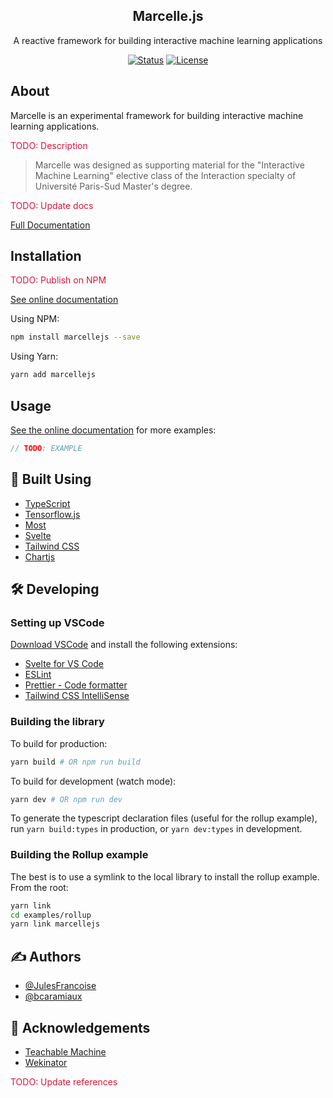 <h2 align="center">Marcelle.js</h2>

<p align="center">A reactive framework for building interactive machine learning applications</p>
<div align="center">

[![Status](https://img.shields.io/badge/status-active-success.svg)]()
[![License](https://img.shields.io/badge/license-MIT-blue.svg)](/LICENSE)

</div>

## About

Marcelle is an experimental framework for building interactive machine learning applications.

<p style="color: crimson;">TODO: Description</p>

> Marcelle was designed as supporting material for the "Interactive Machine Learning" elective class of the Interaction specialty of Université Paris-Sud Master's degree.

<p style="color: crimson;">TODO: Update docs</p>

[Full Documentation](https://marcelle.netlify.com)

## Installation

<p style="color: crimson;">TODO: Publish on NPM</p>

[See online documentation](https://marcelle.netlify.com/installation.html)

Using NPM:

```bash
npm install marcellejs --save
```

Using Yarn:

```bash
yarn add marcellejs
```

## Usage

[See the online documentation](https://marcelle.netlify.com/installation.html) for more examples:

```js
// TODO: EXAMPLE
```

## 🔨 Built Using

- [TypeScript](https://www.typescriptlang.org/)
- [Tensorflow.js](https://js.tensorflow.org/)
- [Most](https://github.com/mostjs/core)
- [Svelte](https://svelte.dev/)
- [Tailwind CSS](https://tailwindcss.com/)
- [Chartjs](https://www.chartjs.org/)

## 🛠 Developing

### Setting up VSCode

[Download VSCode](https://code.visualstudio.com/) and install the following extensions:

- [Svelte for VS Code](https://marketplace.visualstudio.com/items?itemName=svelte.svelte-vscode)
- [ESLint](https://marketplace.visualstudio.com/items?itemName=dbaeumer.vscode-eslint)
- [Prettier - Code formatter](https://marketplace.visualstudio.com/items?itemName=esbenp.prettier-vscode)
- [Tailwind CSS IntelliSense](https://marketplace.visualstudio.com/items?itemName=bradlc.vscode-tailwindcss)

### Building the library

To build for production:

```bash
yarn build # OR npm run build
```

To build for development (watch mode):

```bash
yarn dev # OR npm run dev
```

To generate the typescript declaration files (useful for the rollup example), run `yarn build:types` in production, or `yarn dev:types` in development.

### Building the Rollup example

The best is to use a symlink to the local library to install the rollup example. From the root:

```bash
yarn link
cd examples/rollup
yarn link marcellejs
```

## ✍️ Authors

- [@JulesFrancoise](https://github.com/JulesFrancoise/)
- [@bcaramiaux](https://github.com/bcaramiaux/)

## 🎉 Acknowledgements

- [Teachable Machine](https://teachablemachine.withgoogle.com/)
- [Wekinator](http://www.wekinator.org/)

<p style="color: crimson;">TODO: Update references</p>
